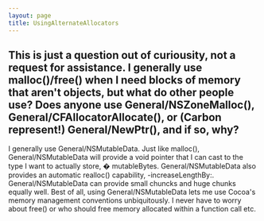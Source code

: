 ```yaml
---
layout: page
title: UsingAlternateAllocators
---
```


This is just a question out of curiousity, not a request for assistance. I generally use malloc()/free() when I need blocks of memory that aren't objects, but what do other people use? Does anyone use General/NSZoneMalloc(), General/CFAllocatorAllocate(), or (Carbon represent!) General/NewPtr(), and if so, why?
----
I generally use General/NSMutableData.  Just like malloc(), General/NSMutableData will provide a void pointer that I can cast to the type I want to actually store, � mutableBytes.  General/NSMutableData also provides an automatic realloc() capability, -increaseLengthBy:.  General/NSMutableData can provide small chuncks and huge chunks equally well.  Best of all, using General/NSMutableData lets me use Cocoa's memory management conventions unbiquitously.  I never have to worry about free() or who should free memory allocated within a function call etc.
